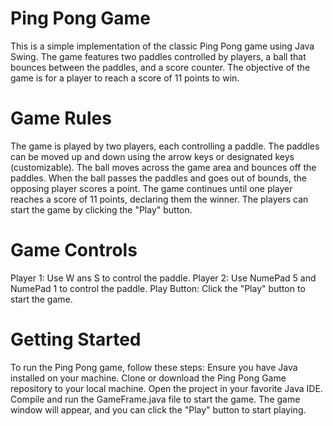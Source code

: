 
# Ping Pong Game

This is a simple implementation of the classic Ping Pong game using Java Swing. The game features two paddles controlled by players, a ball that bounces between the paddles, and a score counter. The objective of the game is for a player to reach a score of 11 points to win.


# Game Rules

The game is played by two players, each controlling a paddle.
The paddles can be moved up and down using the arrow keys or designated keys (customizable).
The ball moves across the game area and bounces off the paddles.
When the ball passes the paddles and goes out of bounds, the opposing player scores a point.
The game continues until one player reaches a score of 11 points, declaring them the winner.
The players can start the game by clicking the "Play" button.


# Game Controls

Player 1: Use W ans S to control the paddle.
Player 2: Use NumePad 5 and NumePad 1 to control the paddle.
Play Button: Click the "Play" button to start the game.


# Getting Started

To run the Ping Pong game, follow these steps:
Ensure you have Java installed on your machine.
Clone or download the Ping Pong Game repository to your local machine.
Open the project in your favorite Java IDE.
Compile and run the GameFrame.java file to start the game.
The game window will appear, and you can click the "Play" button to start playing.
